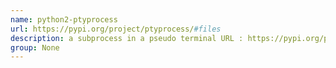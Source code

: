 ```yaml
---
name: python2-ptyprocess
url: https://pypi.org/project/ptyprocess/#files
description: a subprocess in a pseudo terminal URL : https://pypi.org/project/ptyprocess/#files Groups : None
group: None
---
```

